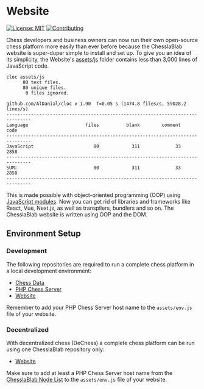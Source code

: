 # Website

[![License: MIT](https://img.shields.io/badge/License-MIT-blue.svg)](https://www.gnu.org/licenses/gpl-3.0)
[![Contributing](https://img.shields.io/badge/contributions-welcome-brightgreen.svg?style=flat)](https://github.com/dwyl/esta/issues)

Chess developers and business owners can now run their own open-source chess platform more easily than ever before because the ChesslaBlab website is super-duper simple to install and set up. To give you an idea of its simplicity, the Website's [assets/js](https://github.com/chesslablab/website/tree/main/assets/js) folder contains less than 3,000 lines of JavaScript code.

```text
cloc assets/js
      80 text files.
      80 unique files.                              
       0 files ignored.

github.com/AlDanial/cloc v 1.90  T=0.05 s (1474.8 files/s, 59028.2 lines/s)
-------------------------------------------------------------------------------
Language                     files          blank        comment           code
-------------------------------------------------------------------------------
JavaScript                      80            311             33           2858
-------------------------------------------------------------------------------
SUM:                            80            311             33           2858
-------------------------------------------------------------------------------
```

This is made possible with object-oriented programming (OOP) using [JavaScript modules](https://developer.mozilla.org/en-US/docs/Web/JavaScript/Guide/Modules#importing_modules_using_import_maps). Now you can get rid of libraries and frameworks like React, Vue, Next.js, as well as transpilers, bundlers and so on. The ChesslaBlab website is written using OOP and the DOM.

## Environment Setup

### Development

The following repositories are required to run a complete chess platform in a local development environment:

- [Chess Data](https://github.com/chesslablab/chess-data)
- [PHP Chess Server](https://github.com/chesslablab/chess-server)
- [Website](https://github.com/chesslablab/website)

Remember to add your PHP Chess Server host name to the `assets/env.js` file of your website.

### Decentralized

With decentralized chess (DeChess) a complete chess platform can be run using one ChesslaBlab repository only:

- [Website](https://github.com/chesslablab/website)

Make sure to add at least a PHP Chess Server host name from the [ChesslaBlab Node List](https://github.com/chesslablab#node-list) to the `assets/env.js` file of your website.
